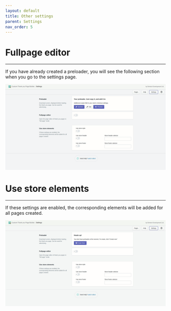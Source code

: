 ```yaml
---
layout: default
title: Other settings
parent: Settings
nav_order: 5
---
```


# Fullpage editor
---
If you have already created a preloader, you will see the following section when you go to the settings page.

<span class="doc_image" id="fullpage_swap" onclick="showModal(this.getAttribute('id'))">![confirm_full](/assets/images/settings/fullpage_swap.gif)</span>

# Use store elements
---
If these settings are enabled, the corresponding elements will be added for all pages created.

<span class="doc_image" id="store_styles" onclick="showModal(this.getAttribute('id'))">![store_styles](/assets/images/settings/store_styles.gif)</span>
